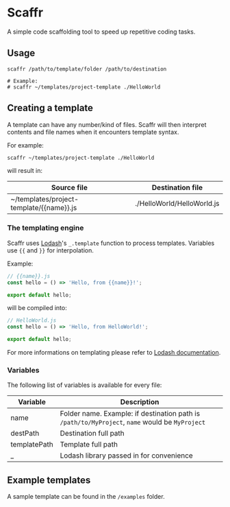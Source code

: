# Scaffr

A simple code scaffolding tool to speed up repetitive coding tasks.

## Usage

```shell
scaffr /path/to/template/folder /path/to/destination

# Example:
# scaffr ~/templates/project-template ./HelloWorld
```

## Creating a template

A template can have any number/kind of files. Scaffr will then interpret contents and file names when it encounters template syntax.

For example:

```shell
scaffr ~/templates/project-template ./HelloWorld
```

will result in:

| Source file                              | Destination file           |
| ---------------------------------------- | -------------------------- |
| ~/templates/project-template/{{name}}.js | ./HelloWorld/HelloWorld.js |

### The templating engine

Scaffr uses [Lodash](https://lodash.com/docs/4.17.15#template)'s `_.template` function to process templates. Variables use `{{` and `}}` for interpolation.

Example:

```javascript
// {{name}}.js
const hello = () => 'Hello, from {{name}}!';

export default hello;
```

will be compiled into:

```javascript
// HelloWorld.js
const hello = () => 'Hello, from HelloWorld!';

export default hello;
```

For more informations on templating please refer to [Lodash documentation](https://lodash.com/docs).

### Variables

The following list of variables is available for every file:

| Variable     | Description                                                                                    |
| ------------ | ---------------------------------------------------------------------------------------------- |
| name         | Folder name. Example: if destination path is `/path/to/MyProject`, `name` would be `MyProject` |
| destPath     | Destination full path                                                                          |
| templatePath | Template full path                                                                             |
| \_           | Lodash library passed in for convenience                                                       |

## Example templates

A sample template can be found in the `/examples` folder.
